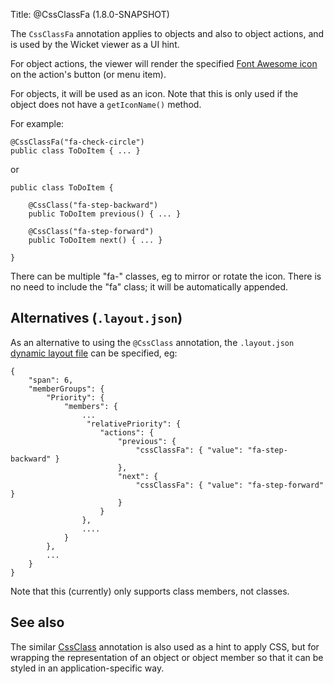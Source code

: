 Title: @CssClassFa (1.8.0-SNAPSHOT)

The `CssClassFa` annotation applies to objects and also to object actions,
and is used by the Wicket viewer as a UI hint.

For object actions, the viewer will render the specified
[Font Awesome icon](http://fortawesome.github.io/Font-Awesome/icons/)
on the action's button (or menu item).

For objects, it will be used as an icon.  Note that this is only used if
the object does not have a `getIconName()` method.

For example:

    @CssClassFa("fa-check-circle")
    public class ToDoItem { ... }

or

    public class ToDoItem { 
    
        @CssClass("fa-step-backward")
        public ToDoItem previous() { ... }
        
        @CssClass("fa-step-forward")
        public ToDoItem next() { ... }
        
    }

There can be multiple "fa-" classes, eg to mirror or rotate the icon.  There 
is no need to include the "fa" class; it will be automatically appended.
    
## Alternatives (`.layout.json`)

As an alternative to using the `@CssClass` annotation, the `.layout.json` 
[dynamic layout file](../../components/viewers/wicket/dynamic-layouts.html) 
can be specified, eg:

    {
        "span": 6,
        "memberGroups": {
            "Priority": {
                "members": {
                    ...
                     "relativePriority": {
                        "actions": {
                            "previous": {
                                "cssClassFa": { "value": "fa-step-backward" }
                            },
                            "next": {
                                "cssClassFa": { "value": "fa-step-forward" }
                            }
                        }
                    },
                    ....
                }
            },
            ...
        }
    }


Note that this (currently) only supports class members, not classes.

## See also

The similar [CssClass](./CssClass.html) annotation is also used as a hint 
to apply CSS, but for wrapping the representation of an object or object
member so that it can be styled in an application-specific way.

